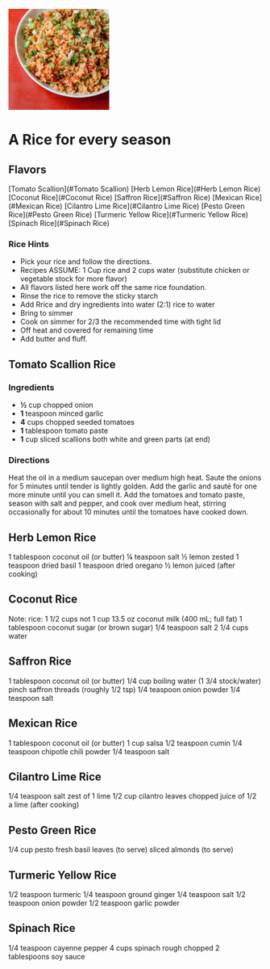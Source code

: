 [![](./images/0c83f206-99a9-4927-b94b-02ad284c7935.jpg)](https://47qz0mxgojo3bqn2n341by51-wpengine.netdna-ssl.com/wp-content/uploads/2015/01/Crow_30D_Shoot-Images-077-200x200.jpg)

#  A Rice for every season

## Flavors
[Tomato Scallion](#Tomato Scallion)
[Herb Lemon Rice](#Herb Lemon Rice)
[Coconut Rice](#Coconut Rice)
[Saffron Rice](#Saffron Rice)
[Mexican Rice](#Mexican Rice)
[Cilantro Lime Rice](#Cilantro Lime Rice)
[Pesto Green Rice](#Pesto Green Rice)
[Turmeric Yellow Rice](#Turmeric Yellow Rice)
[Spinach Rice](#Spinach Rice)

### Rice Hints
  *   Pick your rice and follow the directions.
  *   Recipes ASSUME: 1 Cup rice and 2 cups water (substitute chicken or vegetable stock for more flavor)
  *   All flavors listed here work off the same rice foundation.
  *   Rinse the rice to remove the sticky starch
  *   Add Rrice and dry ingredients into water (2:1) rice to water
  *   Bring to simmer
  *   Cook on simmer for 2/3 the recommended time with tight lid
  *   Off heat and covered for remaining time
  *   Add butter and fluff.


## Tomato Scallion Rice
###  Ingredients
  *   **½** cup chopped onion
  *   **1** teaspoon minced garlic
  *   **4** cups chopped seeded tomatoes
  *   **1** tablespoon tomato paste
  *   **1** cup sliced scallions both white and green parts (at end)

###  Directions
Heat the oil in a medium saucepan over medium high heat. Saute the onions for
5 minutes until tender is lightly golden. Add the garlic and sauté for one
more minute until you can smell it. Add the tomatoes and tomato paste, season
with salt and pepper, and cook over medium heat, stirring occasionally for
about 10 minutes until the tomatoes have cooked down.

## Herb Lemon Rice
1 tablespoon coconut oil (or butter)
¼ teaspoon salt
½ lemon zested
1 teaspoon dried basil
1 teaspoon dried oregano
½ lemon juiced (after cooking)

## Coconut Rice
Note: rice: 1 1/2 cups not 1 cup
13.5 oz coconut milk (400 mL; full fat)
1 tablespoon coconut sugar (or brown sugar)
1/4 teaspoon salt
2 1/4 cups water

## Saffron Rice
1 tablespoon coconut oil (or butter)
1/4 cup boiling water (1 3/4 stock/water)
pinch saffron threads (roughly 1/2 tsp)
1/4 teaspoon onion powder
1/4 teaspoon salt

## Mexican Rice
1 tablespoon coconut oil (or butter)
1 cup salsa
1/2 teaspoon cumin
1/4 teaspoon chipotle chili powder
1/4 teaspoon salt

## Cilantro Lime Rice
1/4  teaspoon salt
zest of 1 lime
1/2 cup cilantro leaves chopped
juice of 1/2 a lime (after cooking)

## Pesto Green Rice
1/4 cup pesto
fresh basil leaves (to serve)
sliced almonds (to serve)

## Turmeric Yellow Rice
1/2 teaspoon turmeric
1/4 teaspoon ground ginger
1/4 teaspoon salt
1/2 teaspoon onion powder
1/2 teaspoon garlic powder

## Spinach Rice
1/4 teaspoon cayenne pepper
4 cups spinach rough chopped
2 tablespoons soy sauce
